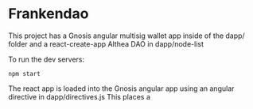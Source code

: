 # Frankendao

This project has a Gnosis angular multisig wallet app inside of the dapp/ folder and a react-create-app Althea DAO in dapp/node-list

To run the dev servers:

    npm start

The react app is loaded into the Gnosis angular app using an angular directive in dapp/directives.js
This places a <script> tag into the partial file at dapp/partials/althea.html to load the React javascript which then attaches itself to the <div id="althea-app"> in the partial.
